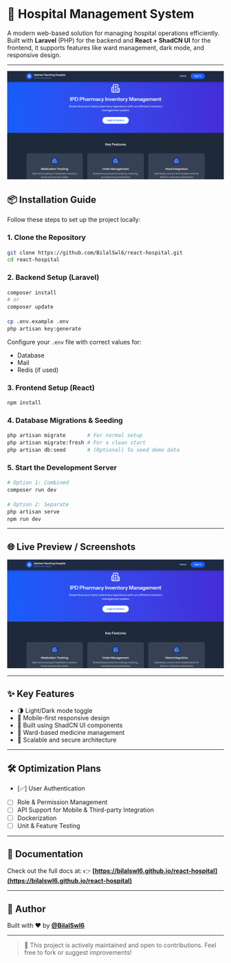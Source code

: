 # 🏥 Hospital Management System

A modern web-based solution for managing hospital operations efficiently. Built with **Laravel** (PHP) for the backend and **React + ShadCN UI** for the frontend, it supports features like ward management, dark mode, and responsive design.

---

[![App Platorm](https://github.com/BilalSwl6/react-hospital/blob/main/docs/screenshot.png)](https://github.com/BilalSwl6/react-hospital/blob/main/docs/screenshot.png)

## 📦 Installation Guide

Follow these steps to set up the project locally:

### 1. Clone the Repository

```bash
git clone https://github.com/BilalSwl6/react-hospital.git
cd react-hospital
```

### 2. Backend Setup (Laravel)

```bash
composer install
# or
composer update

cp .env.example .env
php artisan key:generate
```

Configure your `.env` file with correct values for:

* Database
* Mail
* Redis (if used)

### 3. Frontend Setup (React)

```bash
npm install
```

### 4. Database Migrations & Seeding

```bash
php artisan migrate       # For normal setup
php artisan migrate:fresh # For a clean start
php artisan db:seed       # (Optional) To seed demo data
```

### 5. Start the Development Server

```bash
# Option 1: Combined
composer run dev

# Option 2: Separate
php artisan serve
npm run dev
```

---

## 🌐 Live Preview / Screenshots

![App Screenshot](https://github.com/BilalSwl6/react-hospital/blob/main/docs/screenshot.png)

---

## ✨ Key Features

* 🌗 Light/Dark mode toggle
* 📱 Mobile-first responsive design
* 🧩 Built using ShadCN UI components
* 🏥 Ward-based medicine management
* 🔐 Scalable and secure architecture

---

## 🛠 Optimization Plans

* [✅] User Authentication
* [ ] Role & Permission Management
* [ ] API Support for Mobile & Third-party Integration
* [ ] Dockerization
* [ ] Unit & Feature Testing

---

## 📖 Documentation

Check out the full docs at:
👉 **[https://bilalswl6.github.io/react-hospital](https://bilalswl6.github.io/react-hospital)**

---

## 👤 Author

Built with ❤️ by [**@BilalSwl6**](https://github.com/BilalSwl6)

---

> 📝 This project is actively maintained and open to contributions. Feel free to fork or suggest improvements!
